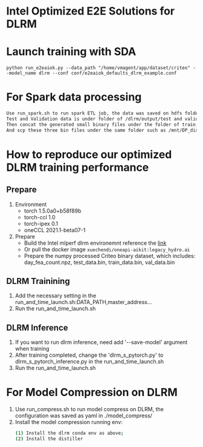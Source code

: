 # Intel Optimized E2E Solutions for DLRM

# Launch training with SDA
`python run_e2eaiok.py --data_path "/home/vmagent/app/dataset/criteo" --model_name dlrm --conf conf/e2eaiok_defaults_dlrm_example.conf`

# For Spark data processing
   ```bash
   Use run_spark.sh to run spark ETL job, the data was saved on hdfs folder of /dlrm/input
   Test and Validation data is under folder of /dlrm/output/test and validation
   Then concat the generated small binary files under the folder of train, test, validation to train_data.bin, test_data.bin and val_data.bin 
   And scp these three bin files under the same folder such as /mnt/DP_disk6/binary_dataset
   ```
# How to reproduce our optimized DLRM training performance

## Prepare
1. Environment
    * torch 1.5.0a0+b58f89b
    * torch-ccl 1.0
    * torch-ipex 0.1
    * oneCCL 2021.1-beta07-1
2. Prepare 
    * Build the Intel mlperf dlrm environemnt reference the [link](https://github.com/mlperf/training_results_v0.7/tree/master/Intel/benchmarks/dlrm/1-node-4s-cpx-pytorch)
    * Or pull the docker image `xuechendi/oneapi-aikit:legacy_hydro.ai`
    *  Prepare the numpy processed Criteo binary dataset, which includes: day_fea_count.npz, test_data.bin, train_data.bin,  val_data.bin

## DLRM Trainining
1. Add the necessary setting in the run_and_time_launch.sh:DATA_PATH,master_address...
1. Run the run_and_time_launch.sh

## DLRM Inference
1. If you want to run dlrm inference, need add '--save-model' argument when training
2. After training completed, change the 'dlrm_s_pytorch.py' to dlrm_s_pytorch_inference.py in the run_and_time_launch.sh
3. Run the run_and_time_launch.sh


# For Model Compression on DLRM
1. Use run_compress.sh to run model compress on DLRM, the configuration was saved as yaml in ./model_compress/
2. Install the model compression running env:
   ```bash
   (1) Install the dlrm conda env as above;
   (2) Install the distiller
   ```
